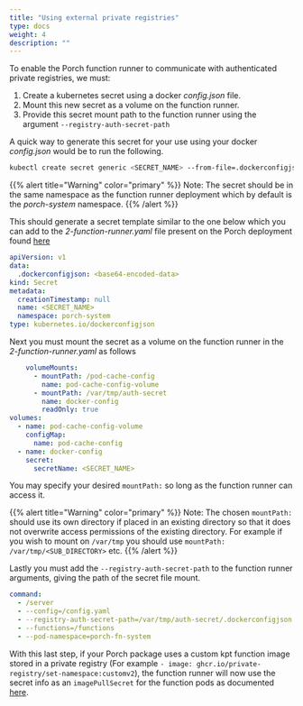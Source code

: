 ```yaml
---
title: "Using external private registries"
type: docs
weight: 4
description: ""
---
```


To enable the Porch function runner to communicate with authenticated private registries, we must:

1. Create a kubernetes secret using a docker *config.json* file.
2. Mount this new secret as a volume on the function runner.
3. Provide this secret mount path to the function runner using the argument `--registry-auth-secret-path`

 A quick way to generate this secret for your use using your docker *config.json* would be to run the following.

```bash
kubectl create secret generic <SECRET_NAME> --from-file=.dockerconfigjson=/path/to/your/config.json --type=kubernetes.io/dockerconfigjson --dry-run=client -o yaml -n porch-system
```

{{% alert title="Warning" color="primary" %}}
Note: The secret should be in the same namespace as the function runner deployment which by default is the *porch-system* namespace.
{{% /alert %}}

This should generate a secret template similar to the one below which you can add to the *2-function-runner.yaml* file present on the Porch deployment found [here](https://github.com/nephio-project/catalog/tree/main/nephio/core/porch)

```yaml
apiVersion: v1
data:
  .dockerconfigjson: <base64-encoded-data>
kind: Secret
metadata:
  creationTimestamp: null
  name: <SECRET_NAME>
  namespace: porch-system
type: kubernetes.io/dockerconfigjson
```

Next you must mount the secret as a volume on the function runner in the *2-function-runner.yaml* as follows

```yaml
    volumeMounts:
      - mountPath: /pod-cache-config
        name: pod-cache-config-volume
      - mountPath: /var/tmp/auth-secret
        name: docker-config
        readOnly: true
volumes:
  - name: pod-cache-config-volume
    configMap:
      name: pod-cache-config
  - name: docker-config
    secret:
      secretName: <SECRET_NAME>
```

You may specify your desired `mountPath:` so long as the function runner can access it.

{{% alert title="Warning" color="primary" %}}
Note: The chosen `mountPath:` should use its own directory if placed in an existing directory so that it does not overwrite access permissions of the existing directory. For example if you wish to mount on `/var/tmp` you should use `mountPath: /var/tmp/<SUB_DIRECTORY>` etc.
{{% /alert %}}

Lastly you must add the `--registry-auth-secret-path` to the function runner arguments, giving the path of the secret file mount.

```yaml
command:
  - /server
  - --config=/config.yaml
  - --registry-auth-secret-path=/var/tmp/auth-secret/.dockerconfigjson
  - --functions=/functions
  - --pod-namespace=porch-fn-system
```

With this last step, if your Porch package uses a custom kpt function image stored in a private registry (For example `- image: ghcr.io/private-registry/set-namespace:customv2`), the function runner will now use the secret info as an `imagePullSecret` for the function pods as documented [here](https://kubernetes.io/docs/tasks/configure-pod-container/pull-image-private-registry/).
